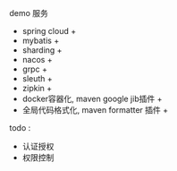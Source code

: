 demo 服务


- spring cloud +
- mybatis +
- sharding +
- nacos +
- grpc +
- sleuth +
- zipkin +
- docker容器化, maven google jib插件 +
- 全局代码格式化, maven formatter 插件 +

todo :
- 认证授权
- 权限控制

